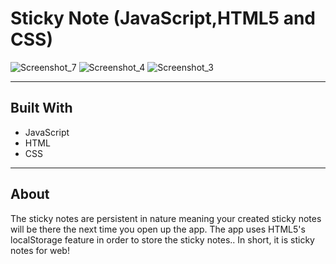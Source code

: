 # Sticky Note (JavaScript,HTML5 and CSS) 
![Screenshot_7](https://user-images.githubusercontent.com/61812199/159179036-b4086e1b-cd65-4a4f-b4f4-ab01bacc5c42.png) 
![Screenshot_4](https://user-images.githubusercontent.com/61812199/159178025-837b7031-8689-42dd-be9f-5973126ec2d7.png) 
![Screenshot_3](https://user-images.githubusercontent.com/61812199/159178035-57ef8f18-c3f3-434f-9a6b-ad90623eff34.png) 


---
## Built With
* JavaScript
* HTML
* CSS

---
## About 
The sticky notes are persistent in nature meaning your created sticky notes will be there the next time you open up the app. 
The app uses HTML5's localStorage feature in order to store the sticky notes.. In short, it is sticky notes for web!

